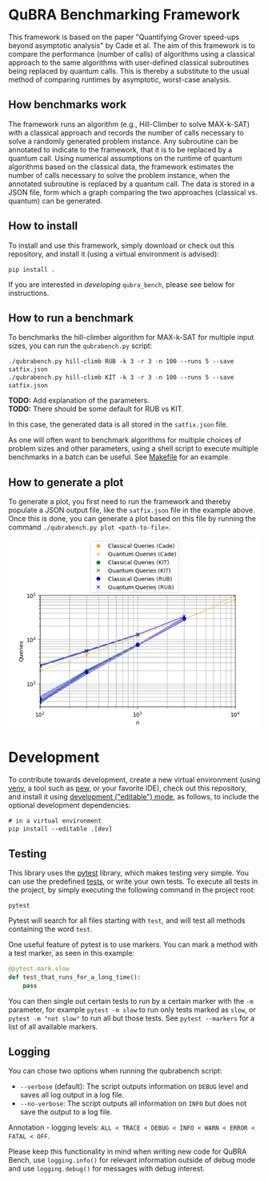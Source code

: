 # QuBRA Benchmarking Framework

This framework is based on the paper "Quantifying Grover speed-ups beyond asymptotic analysis" by Cade et al.
The aim of this framework is to compare the performance (number of calls) of algorithms using a classical approach to the same algorithms with user-defined classical subroutines being replaced by quantum calls.
This is thereby a substitute to the usual method of comparing runtimes by asymptotic, worst-case analysis.

## How benchmarks work

The framework runs an algorithm (e.g., Hill-Climber to solve MAX-k-SAT) with a classical approach and records the number of calls necessary to solve a randomly generated problem instance.
Any subroutine can be annotated to indicate to the framework, that it is to be replaced by a quantum call.
Using numerical assumptions on the runtime of quantum algorithms based on the classical data, the framework estimates the number of calls necessary to solve the problem instance, when the annotated subroutine is replaced by a quantum call.
The data is stored in a JSON file, form which a graph comparing the two approaches (classical vs. quantum) can be generated.

## How to install

To install and use this framework, simply download or check out this repository, and install it (using a virtual environment is advised):

```shell
pip install .
```

If you are interested in *developing* `qubra_bench`, please see below for instructions.

## How to run a benchmark

To benchmarks the hill-climber algorithm for MAX-k-SAT for multiple input sizes, you can run the `qubrabench.py` script:

```
./qubrabench.py hill-climb RUB -k 3 -r 3 -n 100 --runs 5 --save satfix.json
./qubrabench.py hill-climb KIT -k 3 -r 3 -n 100 --runs 5 --save satfix.json
```

**TODO:** Add explanation of the parameters.  
**TODO:** There should be some default for RUB vs KIT.

In this case, the generated data is all stored in the `satfix.json` file.

As one will often want to benchmark algorithms for multiple choices of problem sizes and other parameters, using a shell script to execute multiple benchmarks in a batch can be useful.
See [Makefile](Makefile) for an example.

## How to generate a plot

To generate a plot, you first need to run the framework and thereby populate a JSON output file, like the `satfix.json` file in the example above.
Once this is done, you can generate a plot based on this file by running the command `./qubrabench.py plot <path-to-file>`.

![Example plot](docs/img/satfix.png "Generated plot based on satfix.json")


# Development

To contribute towards development, create a new virtual environment (using [venv](https://docs.python.org/3/library/venv.html), a tool such as [pew](https://pypi.org/project/pew/), or your favorite IDE), check out this repository, and install it using [development ("editable") mode](https://setuptools.pypa.io/en/latest/userguide/development_mode.html), as follows, to include the optional development dependencies:

```shell
# in a virtual environment
pip install --editable .[dev]
```

## Testing

This library uses the [pytest](https://docs.pytest.org/) library, which makes testing very simple.
You can use the predefined [tests](tests), or write your own tests.
To execute all tests in the project, by simply executing the following command in the project root:

```shell
pytest
```

Pytest will search for all files starting with `test`, and will test all methods containing the word `test`.

One useful feature of pytest is to use markers. You can mark a method with a test marker, as seen in this example:

```python
@pytest.mark.slow
def test_that_runs_for_a_long_time():
    pass
```

You can then single out certain tests to run by a certain marker with the `-m` parameter, for example `pytest -m slow` to run only tests marked as `slow`, or `pytest -m "not slow"` to run all but those tests.
See `pytest --markers` for a list of all available markers.

## Logging

You can chose two options when running the qubrabench script:

- `--verbose` (default): The script outputs information on `DEBUG` level and saves all log output in a log file.
- `--no-verbose`: The script outputs all information on `INFO` but does not save the output to a log file. 

Annotation - logging levels: `ALL < TRACE < DEBUG < INFO < WARN < ERROR < FATAL < OFF`.

Please keep this functionality in mind when writing new code for QuBRA Bench, use `logging.info()` for relevant information outside of debug mode and use `logging.debug()` for messages with debug interest.
